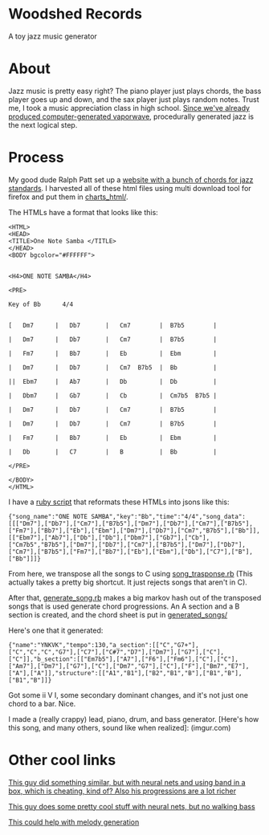 # Woodshed Records
A toy jazz music generator

# About
Jazz music is pretty easy right? The piano player just plays chords, the bass player goes up and down, and the sax player just plays random notes. Trust me, I took a music appreciation class in high school. [Since we've already produced computer-generated vaporwave](https://github.com/WJLiddy/Macintech), procedurally generated jazz is the next logical step.

# Process
My good dude Ralph Patt set up a [website with a bunch of chords for jazz standards](http://www.ralphpatt.com/Song.html). I harvested all of these html files using multi download tool for firefox and put them in [charts_html/](charts_html).

The HTMLs have a format that looks like this:
```
<HTML>
<HEAD>
<TITLE>One Note Samba </TITLE>
</HEAD>
<BODY bgcolor="#FFFFFF">


<H4>ONE NOTE SAMBA</H4>

<PRE>
                              
Key of Bb      4/4                                                                                                                                  


[   Dm7      |   Db7       |   Cm7        |  B7b5        |
                             
|   Dm7      |   Db7       |   Cm7        |  B7b5        |
                                
|   Fm7      |   Bb7       |   Eb         |  Ebm         | 

|   Dm7      |   Db7       |   Cm7  B7b5  |  Bb          | 
         
||  Ebm7     |   Ab7       |   Db         |  Db          | 

|   Dbm7     |   Gb7       |   Cb         |  Cm7b5  B7b5 | 	
                    
|   Dm7      |   Db7       |   Cm7        |  B7b5        |
                             
|   Dm7      |   Db7       |   Cm7        |  B7b5        |
                                
|   Fm7      |   Bb7       |   Eb         |  Ebm         |

|   Db       |   C7        |   B          |  Bb          | 

</PRE>

</BODY>
</HTML>
```

I have a [ruby script](html_converter.rb) that reformats these HTMLs into jsons like this:

`
{"song_name":"ONE NOTE SAMBA","key":"Bb","time":"4/4","song_data":[[["Dm7"],["Db7"],["Cm7"],["B7b5"],["Dm7"],["Db7"],["Cm7"],["B7b5"],["Fm7"],["Bb7"],["Eb"],["Ebm"],["Dm7"],["Db7"],["Cm7","B7b5"],["Bb"]],[["Ebm7"],["Ab7"],["Db"],["Db"],["Dbm7"],["Gb7"],["Cb"],["Cm7b5","B7b5"],["Dm7"],["Db7"],["Cm7"],["B7b5"],["Dm7"],["Db7"],["Cm7"],["B7b5"],["Fm7"],["Bb7"],["Eb"],["Ebm"],["Db"],["C7"],["B"],["Bb"]]]}
`

From here, we transpose all the songs to C using [song_trasponse.rb](song_trasponse.rb)
(This actually takes a pretty big shortcut. It just rejects songs that aren't in C). 

After that, [generate_song.rb](generate_song.rb) makes a big markov hash out of the transposed songs that is used generate chord progressions. An A section and a B section is created, and the chord sheet is put in [generated_songs/](generated_songs/)

Here's one that it generated:

`
{"name":"YNKVK","tempo":130,"a_section":[["C","G7+"],["C","C","C","G7"],["C7"],["C#7","D7"],["Dm7"],["G7"],["C"],["C"]],"b_section":[["Em7b5"],["A7"],["F6"],["Fm6"],["C"],["C"],["Am7"],["Dm7"],["G7"],["C"],["Dm7","G7"],["C"],["F"],["Bm7","E7"],["A"],["A"]],"structure":[["A1","B1"],["B2","B1","B"],["B1","B"],["B1","B"]]}
`

Got some ii V I, some secondary dominant changes, and it's not just one chord to a bar. Nice.

I made a (really crappy) lead, piano, drum, and bass generator. [Here's how this song, and many others, sound like when realized]:
(imgur.com)


# Other cool links
[This guy did something similar, but with neural nets and using band in a box, which is cheating, kind of? Also his progressions are a lot richer](https://keunwoochoi.wordpress.com/2016/02/19/lstm-realbook/)

[This guy does some pretty cool stuff with neural nets, but no walking bass](https://soundcloud.com/deepjazz-ai)

[This could help with melody generation](https://jazzomat.hfm-weimar.de/dbformat/dbcontent.html)
